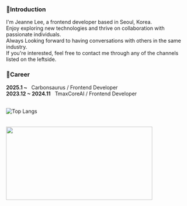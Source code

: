 
<div align=left>
  <h3>📌Introduction</h3>
<p >
  I'm Jeanne Lee, a frontend developer based in Seoul, Korea.
  <br/>
  Enjoy exploring new technologies and thrive on collaboration with passionate individuals.
  <br/>
  Always Looking forward to having conversations with others in the same industry.
  <br/>
  If you're interested, feel free to contact me through any of the channels listed on the leftside.
</p>
  <h3>💼Career</h3>
  <b>2025.1 ~ </b> &nbsp; Carbonsaurus / Frontend Developer<br/>
  <b>2023.12 ~ 2024.11</b> &nbsp; TmaxCoreAI / Frontend Developer
<br/><br/>
  
![Top Langs](https://github-readme-stats.vercel.app/api/top-langs/?username=jeanneLee57&langs_count=8)
<br/><br/><br/>
<a href="https://github.com/devxb/gitanimals">
<img
  src="https://render.gitanimals.org/farms/JeanneLee57"
  width="400"
  height="200"
/>
</a>
</div>
